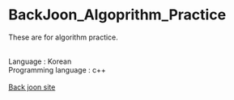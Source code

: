 # BackJoon_Algoprithm_Practice
<p>These are for algorithm practice.</p>
<br>
Language : Korean <br>
Programming language : c++ <br>
<br>
<a href="https://www.acmicpc.net/">Back joon site</a>
